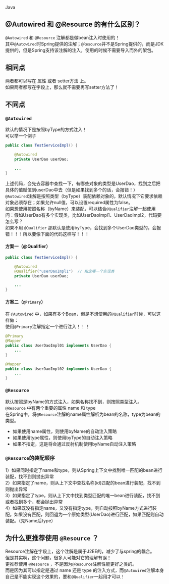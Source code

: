 Java
<a name="EabCm"></a>
## @Autowired 和 @Resource 的有什么区别？
`@Autowired` 和 `@Resource` 注解都是做bean注入时使用的！<br />其中`@Autowired`时Spring提供的注解；`@Resource`并不是Spring提供的，而是JDK提供的，但是Spring支持该注解的注入，使用的时候不需要导入而外的架包。
<a name="H6f0f"></a>
## 相同点
两者都可以写在 属性 或者 setter方法 上。<br />如果两者都写在字段上，那么就不需要再写setter方法了！
<a name="HunJ4"></a>
## 不同点
<a name="A7Rod"></a>
### `@Autowired`
默认的情况下是按照byType的方式注入！<br />可以举一个例子
```java
public class TestServiceImpl() {

    @Autowired
    private UserDao userDao;

    ... 
}
```
上述代码，会先去容器中查找一下，有哪些对象的类型是UserDao，找到之后把具体的值赋值到userDao中去（但是如果找到多个的话，会报错！）<br />`@Autowired`注解是按照类型（byType）装配依赖对象的，默认情况下它要求依赖对象必须存在；如果允许null值，可以设置required属性为false。<br />如果想使用按照名称（byName）来装配，可以结合`@Qualifier`注解一起使用<br />问：假如UserDao有多个实现类，比如UserDaoImpl1、UserDaoImpl2，代码要怎么写？<br />如果不用 `@Qualifier` 那默认是使用byType，会找到多个UserDao类型的，会报错！！！所以要像下面的代码这样写！！！
<a name="q40HK"></a>
#### 方案一（@Qualifier）
```java
public class TestServiceImpl() {

    @Autowired
    @Qualifier("userDaoImpl1")  // 指定哪一个实现类
    private UserDao userDao;

    ...   
}
```
<a name="sZvOt"></a>
#### 方案二（`@Primary`）
在 `@Autowired` 中，如果有多个Bean，但是不想使用的`@Qualifier`时候，可以这样做：<br />使用`@Primary`注解指定一个进行注入！！！
```java
@Primary
@Mapper
public class UserDaoImpl01 implements UserDao {
    ...
}
```
```java
@Mapper
public class UserDaoImpl02 implements UserDao {
    ...
}
```
<a name="YnFLu"></a>
### `@Resource`
默认按照是byName的方式注入，如果名称找不到，则按照类型注入。<br />`@Resource` 中有两个重要的属性 name 和 type<br />在Spring中，将`@Resource`注解的name属性解析为bean的名称，type为bean的类型。

- 如果使用name属性，则使用byName的自动注入策略
- 如果使用type属性，则使用byType的自动注入策略
- 如果不指定，这是将会通过反射机制使用byName自动注入策略
<a name="adL8c"></a>
### `@Resource`的装配顺序
1）如果同时指定了name和type，则从Spring上下文中找到唯一匹配的bean进行装配，找不到则抛出异常<br />2）如果指定了name，则从上下文中查找名称(id)匹配的bean进行装配，找不到则抛出异常<br />3）如果指定了type，则从上下文中找到类型匹配的唯一bean进行装配，找不到或者找到多个，都会抛出异常<br />4）如果既没有指定name，又没有指定type，则自动按照byName方式进行装配。如果没有匹配，则回退为一个原始类型(UserDao)进行匹配，如果匹配则自动装配。（先Name后type）
<a name="ylVJu"></a>
## 为什么更推荐使用 `@Resource` ？
Resource注解在字段上，这个注解是属于J2EE的，减少了与spring的耦合。<br />但是其实啊，这个问题，很多人可能对它的理解有误！<br />更推荐使用 `@Resource` ，不是因为`@Resource`注解性能更好之类的。<br />而是因为其可以指定是通过 name 还是 type 的注入方式，而`@Autowired`注解本身自己是不能实现这个效果的，要和`@Qualifier`一起用才可以！

